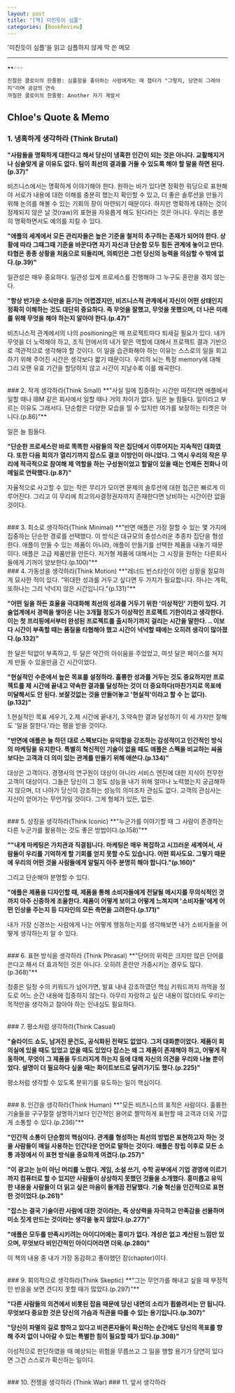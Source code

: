 ```yaml
---
layout: post
title: "[책] 미친듯이 심플"
categories: [BookReview]
---
```


'미친듯이 심플'을 읽고 심플하지 않게 막 쓴 메모
<hr>

```
★★☆☆☆

친절한 클로이의 한줄평: 심플함을 좋아하는 사람에게는 매 챕터가 "그렇지, 당연히 그래야지"라며 공감의 연속
까칠한 클로이의 한줄평: Another 자기 계발서   
```


## Chloe's Quote & Memo
### 1. 냉혹하게 생각하라 (Think Brutal)
**"사람들을 명확하게 대한다고 해서 당신이 냉혹한 인간이 되는 것은 아니다. 교활해지거나 심술맞게 굴 이유도 없다. 팀이 최선의 결과를 거둘 수 있도록 해야 할 말을 하면 된다.(p.37)"**

비즈니스에서는 명확하게 이야기해야 한다. 원하는 바가 있다면 정확한 워딩으로 표현해야 서로가 내용에 대한 이해를 충분히 했는지 확인할 수 있고, 더 좋은 솔루션을 만들기 위해 논의를 해볼 수 있는 기회의 장이 마련되기 때문이다.
하지만 명확하게 대하는 것이 정제되지 않은 날 것(raw)의 표현을 자유롭게 해도 된다라는 것은 아니다. 우리는 충분히 명확하면서도 예의를 지킬 수 있다.

**"애플의 세계에서 모든 관리자들은 높은 기준을 철저히 추구하는 존재가 되어야 한다. 상황에 따라 그때그때 기준을 바꾼다면 자기 자신과 단순함 모두 힘든 관계에 놓이고 만다. 타협은 종종 상황을 처음으로 되돌리며, 의뢰인은 그런 당신의 능력을 의심할 수 밖에 없다.(p.39)"**

일관성은 매우 중요하다. 일관성 있게 프로세스를 진행해야 그 누구도 혼란을 겪지 않는다.


**"항상 반가운 소식만을 듣기는 어렵겠지만, 비즈니스적 관계에서 자신이 어떤 상태인지 정확히 이해하는 것도 대단히 중요하다. 즉 무엇을 잘했고, 무엇을 못했으며, 더 나은 미래를 위해 무엇을 해야 하는지 알아야 한다.(p.47)"**

비즈니스적 관계에서의 나의 positioning은 매 프로젝트마다 되새길 필요가 있다. 내가 무엇을 더 노력해야 하고, 조직 안에서의 내가 맡은 역할에 대해서 프로젝트 결과 기반으로 객관적으로 생각해야 할 것이다. 이 일을 습관화해야 하는 이유는 스스로의 일을 회고하기 위해 주어진 시간은 생각보다 짧기 때문이다. 우리의 뇌는 특정 memory에 대해 그리 오랜 유효 기간을 할당하지 않고 시간이 지날수록 이를 왜곡한다.

<br />
### 2. 작게 생각하라(Think Small)
**"사실 일에 집중하는 시간만 따진다면 애플에서 일할 때나 IBM 같은 회사에서 일할 때나 거의 차이가 없다. 일은 늘 힘들다. 일이라고 부르는 이유도 그래서다. 단순함은 다양한 모습을 띨 수 있지만 여가를 보장하는 티켓은 아니다.(p.86)"**

일은 늘 힘들다.

**"단순한 프로세스란 바로 똑똑한 사람들의 작은 집단에서 이루어지는 지속적인 대화였다. 또한 다음 회의가 열리기까지 잡스도 결코 이방인이 아니었다. 그 역시 우리의 작은 무리에 적극적으로 참여해 제 역할을 하는 구성원이었고 할말이 있을 때는 언제든 전화나 이메일로 연락했다.(p.87)"**

자율적으로 사고할 수 있는 작은 무리가 모이면 문제의 솔루션에 대한 접근은 빠르게 이루어진다. 그리고 이 무리에 최고의사결정권자까지 존재한다면 낭비하는 시간이란 없을 것이다.

<br />
### 3. 최소로 생각하라(Think Minimal)
**"반면 애플은 가장 잘할 수 있는 몇 가지에 집중하는 단순한 경로를 선택했다. 이 방식은 대규모의 충성스러운 추종자 집단을 형성한다. 애플이 만들 수 있는 제품이 아니라, 애플이 만들기를 선택한 제품을 내놓기 때문이다. 애플은 고급 제품만을 만든다. 저가형 제품에 대해서는 그 시장을 원하는 다른회사들에게 기꺼이 양보한다.(p.100)"**

<br />
### 4. 가동성을 생각하라(Think Motion)
**"레너드 번스타인이 이런 상황을 절묘하게 묘사한 적이 있다. "위대한 성과를 거두고 싶다면 두 가지가 필요합니다. 하나는 계획, 또하나는 그리 넉넉지 않은 시간입니다."(p.131)"**

**"어떤 일을 하든 효율을 극대화해 최선의 성과를 거두기 위한 '이상적인' 기한이 있다. 기술업계에서 경력을 쌓아온 나는 3개월 정도가 이상적인 프로젝트 기한이라고 생각한다. 이는 첫 프리핑에서부터 완성된 프로젝트를 출시하기까지 걸리는 시간을 말한다. .. 이보다 시간이 부족할 때는 품질을 타협해야 했고 시간이 넉넉할 때에는 오히려 생각이 많아졌다.(p.132)"**

한 달은 턱없이 부족하고, 두 달은 약간의 아쉬움을 주었었고, 여섯 달은 페이스를 쳐지게 만들 수 있을만큼 긴 시간이었다.

**"현실적인 수준에서 높은 목표를 설정하라.
훌륭한 성과를 거두는 것도 중요하지만 프로젝트를 제 시간에 끝내고 약속한 결과를 달성하는 것이 더 중요하다(마찬가지로 목표에 미달해서도 안 된다. 보잘것없는 것을 만들어놓고 '현실적'이라고 할 수 는 없다).(p.132)"**

1.현실적인 목표 세우기, 2.제 시간에 끝내기, 3.약속한 결과 달성하기 이 세 가지만 잘해도 '일을 잘한다.'라는 평을 받을 것이다.

**"반면에 애플은 늘 하던 대로 스펙보다는 유익함을 강조하는 감성적이고 인간적인 방식의 마케팅을 유지한다. 특별히 혁신적인 기술이 없을 때도 애플은 스펙을 비교하는 싸움보다는 고객과 더 의미 있는 관계를 만들기 위해 애쓴다.(p.134)"**

대상은 고객이다. 경쟁사의 연구원이 대상이 아니라 서비스 엔진에 대한 지식이 전무한 고객이 대상이다. 그들은 당신이 그 정도 성능을 내기 위해 얼마나 노력했는지 궁금해하지 않으며, 더 나아가 당신이 강조하는 성능의 의미조차 관심도 없다. 고객의 관심사는 자신이 얻어가는 무언가일 것이다. 그게 형체가 있든, 없든.

<br />
### 5. 상징을 생각하라(Think Iconic)
**"누군가를 이야기할 때 그 사람이 존경하는 다른 누군가를 활용하는 것도 좋은 방법이다.(p.158)"**

**""내게 마케팅은 가치관과 직결됩니다. 마케팅은 매우 복잡하고 시끄러운 세계여서, 사람들이 우리를 기억하게 할 기회를 얻지 못할 수도 있습니다. 어떤 회사도요. 그렇기 때문에 우리의 어떤 것을 사람들에게 알릴지 아주 분명히 해야 합니다."(p.160)"**

그리고 단순해야 분명할 수 있다.

**"애플은 제품을 디자인할 때, 제품을 통해 소비자들에게 전달될 메시지를 무의식적인 것까지 아주 신중하게 조율한다. 제품이 어떻게 보이고 어떻게 느껴지며 '소비자들'에게 어떤 인상을 주는지 등 디자인의 모든 측면을 고려한다.(p.171)"**

내가 가장 신경쓰는 사람에게 나는 어떻게 행동하는지를 생각해보면 내가 소비자들을 어떻게 생각하는지 알 수 있다.

<br />
### 6. 표현 방식을 생각하라 (Think Phrasal)
**"단어의 위력은 크지만 많은 단어를 쓴다고 해서 더 효과적인 것은 아니다. 오히려 혼란만 가중시키는 경우도 많다.(p.368)"**

청중은 일정 수의 키워드가 넘어가면, 발표 내내 강조하였던 핵심 키워드까지 까먹을 정도로 어느 순간 내용에 집중하지 않는다. 아무리 자랑하고 싶은 내용이 많더라도 우리는 목적만을 생각하고 참아야 하는 인내심도 필요하다.

<br />
### 7. 평소처럼 생각하라(Think Casual)

**"슬라이드 쇼도, 남겨진 문건도, 공식화된 전략도 없었다. 그저 대화뿐이었다. 제품이 회의실에 있을 때도 있었고 없을 때도 있었다 잡스는 왜 그 제품이 존재해야 하고, 어떻게 작동하며, 무엇이 그 제품을 두드러지게 하는지 등에 대해 자신의 의견을 우리와 나눌 뿐이었다. 설명이 더 필요하다 싶을 때는 화이트보드로 달려가기도 했다.(p.225)"**

평소처럼 생각할 수 있도록 분위기를 유도하는 일이 핵심이다.

<br />
### 8. 인간을 생각하라(Think Human)
**"모든 비즈니스의 표적은 사람이다. 훌륭한 기술들을 구구절절 설명하기보다 인간적인 용어로 짤막하게 표현할 때 고객과 더욱 가깝게 소통할 수 있다.(p.236)"**

**"인간적 소통이 단순함의 핵심이다. 관계를 형성하는 최선의 방법은 표현하고자 하는 것을 사람들이 매일 사용하는 인간다운 언어로 말하는 것이다. 애플은 창립 이후로 모든 소통 과정에서 이 표현 방식을 중요하게 여겼다.(p.257)"**

**"이 광고는 눈이 아닌 머리를 노렸다. 게임, 소설 쓰기, 수학 공부에서 기업 경영에 이르기까지 컴퓨터로 할 수 있지만 사람들이 상상하지 못했던 것들을 소개했다. 흥미롭고 유익한 내용을 사람들이 더 읽고 싶은 마음이 들게끔 전달했다. 기술 혁신을 인간적으로 표현한 것이었다.(p.261)"**

**"잡스는 결국 기술이란 사람에 대한 것이라는, 즉 상상력을 자극하고 만족감을 선물하며 미소 짓게 만드는 것이라는 생각을 놓지 않았다.(p.277)"**

**"애플은 모두를 만족시키려는 아이디어에는 흥미가 없다. 개성은 없고 계산된 느낌만 있으며, 무엇보다 비인간적인 아이디어라면 더욱.(p.280)"**

이 책의 내용 중 내가 가장 동감하고 좋아했던 장(chapter)이다.

<br />
### 9. 회의적으로 생각하라(Think Skeptic)
**"그는 무언가를 해내고 싶을 때 부정적인 반응을 보면 견디지 못할 때가 많았다.(p.297)"**

**"다른 사람들의 의견에서 비롯된 잡음 때문에 당신 내면의 소리가 휩쓸려서는 안 됩니다. 무엇보다 중요한 것은 당신의 가슴과 직관을 따를 수 있는 용기입니다.(p.307)"**

**"당신이 파멸의 길로 향하고 있다고 비관론자들이 확신하는 순간에도 당신의 목표를 향해 주저 없이 나아갈 수 있는 특별한 힘이 필요할 때가 있다.(p.308)"**

이성적으로 판단하였을 때 예상되는 위험을 무릅쓰고 그 일을 행할 용기가 당연히 있다면 그건 스스로가 확신하는 일이다.

<br />
### 10. 전쟁을 생각하라 (Think War)
### 11. 앞서 생각하라
